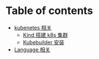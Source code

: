 # Table of contents

* [kubenetes 相关](README.md)
  * [Kind 搭建 k8s 集群](kubenetes-xiang-guan/kind-da-jian-k8s-ji-qun.md)
  * [Kubebuilder 安装](kubenetes-xiang-guan/kubebuilder-an-zhuang.md)
* [Language 相关](language-xiang-guan.md)
